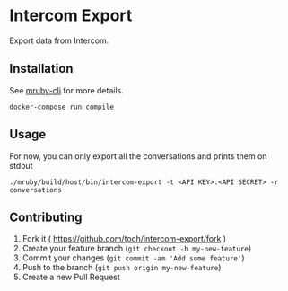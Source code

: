 # Intercom Export

Export data from Intercom.

## Installation

See [mruby-cli](https://github.com/hone/mruby-cli) for more details.

```
docker-compose run compile
```

## Usage

For now, you can only export all the conversations and prints them on stdout

```
./mruby/build/host/bin/intercom-export -t <API KEY>:<API SECRET> -r conversations
```

## Contributing

1. Fork it ( https://github.com/toch/intercom-export/fork )
2. Create your feature branch (`git checkout -b my-new-feature`)
3. Commit your changes (`git commit -am 'Add some feature'`)
4. Push to the branch (`git push origin my-new-feature`)
5. Create a new Pull Request
